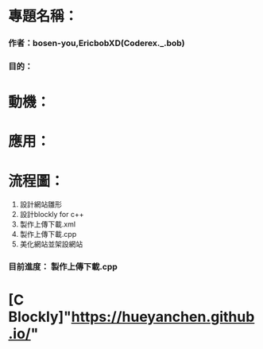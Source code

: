 # 專題名稱：
### 作者：bosen-you,EricbobXD(Coderex._.bob)
### 目的： 

# 動機：

# 應用：

# 流程圖：
1. 設計網站雛形
2. 設計blockly for c++
3. 製作上傳下載.xml
4. 製作上傳下載.cpp
5. 美化網站並架設網站
### 目前進度： 製作上傳下載.cpp

# [C Blockly]"https://hueyanchen.github.io/"
